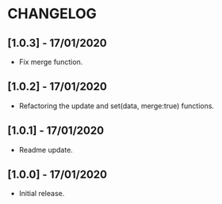 # CHANGELOG

## [1.0.3] - 17/01/2020

* Fix merge function.

## [1.0.2] - 17/01/2020

* Refactoring the update and set(data, merge:true) functions.

## [1.0.1] - 17/01/2020

* Readme update.

## [1.0.0] - 17/01/2020

* Initial release.
